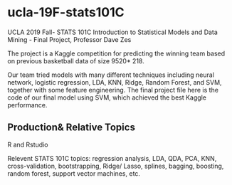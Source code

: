 # ucla-19F-stats101C
UCLA 2019 Fall- STATS 101C Introduction to Statistical Models and Data Mining - Final Project, Professor Dave Zes

The project is a Kaggle competition for predicting the winning team based on previous basketball data of size 9520* 218. 

Our team tried models with many different techniques including neural network, logistic regression, LDA, KNN, Ridge, Random Forest, and SVM, together with some feature engineering. The final project file here is the code of our final model using SVM, which achieved the best Kaggle performance.


## Production& Relative Topics
R and Rstudio

Relevent STATS 101C topics: regression analysis, LDA, QDA, PCA, KNN, cross-validation, bootstrapping, Ridge/ Lasso, splines, bagging, boosting, random forest, support vector machines, etc.
